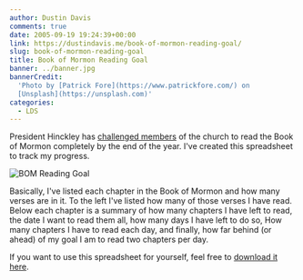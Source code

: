 ```yaml
---
author: Dustin Davis
comments: true
date: 2005-09-19 19:24:39+00:00
link: https://dustindavis.me/book-of-mormon-reading-goal/
slug: book-of-mormon-reading-goal
title: Book of Mormon Reading Goal
banner: ../banner.jpg
bannerCredit:
  'Photo by [Patrick Fore](https://www.patrickfore.com/) on
  [Unsplash](https://unsplash.com)'
categories:
  - LDS
---
```


President Hinckley has
[challenged members](http://www.lds.org/library/display/0,4945,2043-1-3156-1,00.html)
of the church to read the Book of Mormon completely by the end of the year. I've
created this spreadsheet to track my progress.

![BOM Reading Goal](http://nerdydork.com/images/bom_status_snip.png)

Basically, I've listed each chapter in the Book of Mormon and how many verses
are in it. To the left I've listed how many of those verses I have read. Below
each chapter is a summary of how many chapters I have left to read, the date I
want to read them all, how many days I have left to do so, How many chapters I
have to read each day, and finally, how far behind (or ahead) of my goal I am to
read two chapters per day.

If you want to use this spreadsheet for yourself, feel free to
[download it here](http://nerdydork.com/images/BookofMormon.xls).
